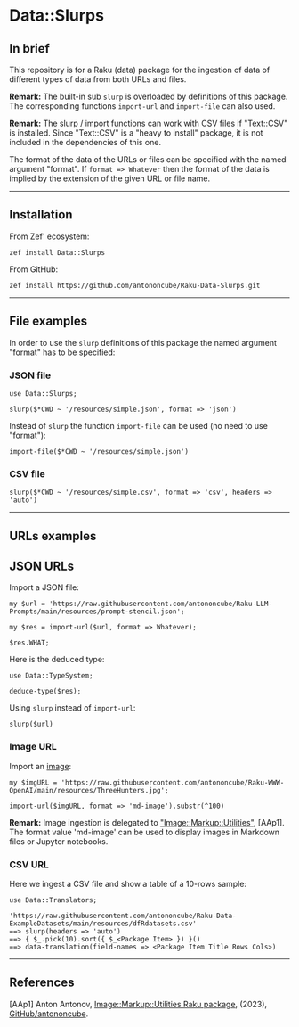 # Data::Slurps

## In brief

This repository is for a Raku (data) package for the ingestion of data of different types of data
from both URLs and files.

**Remark:** The built-in sub `slurp` is overloaded by definitions of this package.
The corresponding functions `import-url` and `import-file` can also used.

**Remark:** The slurp / import functions can work with CSV files if "Text::CSV" is installed.
Since "Text::CSV" is a "heavy to install" package, it is not included in the dependencies of this one.

The format of the data of the URLs or files can be specified with the named argument "format".
If `format => Whatever` then the format of the data is implied by the extension of the given URL or file name. 

----

## Installation

From Zef' ecosystem:

```
zef install Data::Slurps
```

From GitHub:

```
zef install https://github.com/antononcube/Raku-Data-Slurps.git
```

-----

## File examples

In order to use the `slurp` definitions of this package the named argument "format" 
has to be specified:  

### JSON file

```perl6
use Data::Slurps;

slurp($*CWD ~ '/resources/simple.json', format => 'json')
```

Instead of `slurp` the function `import-file` can be used (no need to use "format"):

```perl6
import-file($*CWD ~ '/resources/simple.json')
```

### CSV file

```perl6
slurp($*CWD ~ '/resources/simple.csv', format => 'csv', headers => 'auto')
```

-----

## URLs examples

## JSON URLs

Import a JSON file:

```perl6
my $url = 'https://raw.githubusercontent.com/antononcube/Raku-LLM-Prompts/main/resources/prompt-stencil.json';

my $res = import-url($url, format => Whatever);

$res.WHAT;
```

Here is the deduced type:

```perl6
use Data::TypeSystem;

deduce-type($res);
```

Using `slurp` instead of `import-url`:

```perl6
slurp($url)
```

### Image URL

Import an [image](https://raw.githubusercontent.com/antononcube/Raku-WWW-OpenAI/main/resources/ThreeHunters.jpg):

```perl6
my $imgURL = 'https://raw.githubusercontent.com/antononcube/Raku-WWW-OpenAI/main/resources/ThreeHunters.jpg';

import-url($imgURL, format => 'md-image').substr(^100)
```

**Remark:** Image ingestion is delegated to 
["Image::Markup::Utilities"](https://raku.land/zef:antononcube/Image::Markup::Utilities), [AAp1].
The format value 'md-image' can be used to display images in Markdown files or Jupyter notebooks.

### CSV URL

Here we ingest a CSV file and show a table of a 10-rows sample:

```perl6, results=asis
use Data::Translators;

'https://raw.githubusercontent.com/antononcube/Raku-Data-ExampleDatasets/main/resources/dfRdatasets.csv'
==> slurp(headers => 'auto') 
==> { $_.pick(10).sort({ $_<Package Item> }) }()
==> data-translation(field-names => <Package Item Title Rows Cols>)
```

----- 

## References

[AAp1] Anton Antonov,
[Image::Markup::Utilities Raku package](https://github.com/antononcube/Raku-Image-Markup-Utilities),
(2023),
[GitHub/antononcube](https://github.com/antononcube).